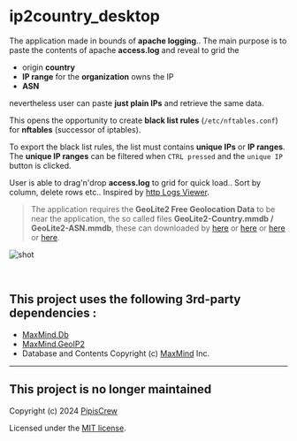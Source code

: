 # ip2country_desktop  

The application made in bounds of **apache logging**.. The main purpose is to paste the contents of apache **access.log** and reveal to grid the  
* origin **country**
* **IP range** for the **organization** owns the IP
* **ASN**

nevertheless user can paste **just plain IPs** and retrieve the same data.  

This opens the opportunity to create **black list rules** (`/etc/nftables.conf`) for **nftables** (successor of iptables).  

To export the black list rules, the list must contains **unique IPs** or **IP ranges**. The **unique IP ranges** can be filtered when `CTRL pressed` and the `unique IP` button is clicked.  

User is able to drag'n'drop **access.log** to grid for quick load.. Sort by column, delete rows etc.. Inspired by [http Logs Viewer](https://www.apacheviewer.com/).  

> The application requires the **GeoLite2 Free Geolocation Data** to be near the application, the so called files **GeoLite2-Country.mmdb / GeoLite2-ASN.mmdb**, these can downloaded by [here](https://github.com/P3TERX/GeoLite.mmdb) or [here](https://github.com/wp-statistics/GeoLite2-Country) or [here](https://github.com/LOVECHEN/GeoLite.mmdb) or 
[here](https://dev.maxmind.com/geoip/geolite2-free-geolocation-data).  

![shot](https://github.com/user-attachments/assets/f7884448-3de0-4051-a802-0e27cf23f77e)

&nbsp;

## This project uses the following 3rd-party dependencies :
* [MaxMind.Db](https://www.nuget.org/packages/MaxMind.Db/3.0.0)
* [MaxMind.GeoIP2](https://www.nuget.org/packages/MaxMind.GeoIP2/4.1.0)
* Database and Contents Copyright (c) [MaxMind](https://www.maxmind.com/) Inc.  

---

## This project is no longer maintained
Copyright (c) 2024 [PipisCrew](http://pipiscrew.com)  

Licensed under the [MIT license](http://www.opensource.org/licenses/mit-license.php).